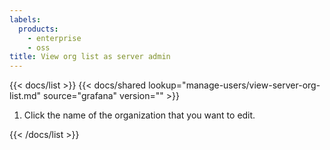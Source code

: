 ```yaml
---
labels:
  products:
    - enterprise
    - oss
title: View org list as server admin
---
```


{{< docs/list >}}
{{< docs/shared lookup="manage-users/view-server-org-list.md" source="grafana" version="<GRAFANA VERSION>" >}}

1. Click the name of the organization that you want to edit.

{{< /docs/list >}}
